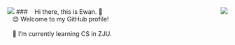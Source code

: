 <img align='right' src="https://github-readme-stats.vercel.app/api?username=Ewan-K&hide_border=true&show_icons=true&theme=dracula">
<img src="https://github-readme-stats.vercel.app/api/top-langs/?username=Ewan-K&layout=compact&hide=html,css,less,ejs&langs_count=11&hide_border=true&theme=buef">
### &nbsp;&nbsp;&nbsp;Hi there, this is Ewan. 👋
</br>
&nbsp;&nbsp;
😊 Welcome to my GitHub profile!
</br></br>
&nbsp;&nbsp;
🌱 I’m currently learning CS in ZJU.

